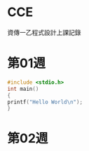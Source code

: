 # CCE
資傳一乙程式設計上課記錄

# 第01週

```C
#include <stdio.h>
int main() 
{
printf("Hello World\n");
}
```

# 第02週
